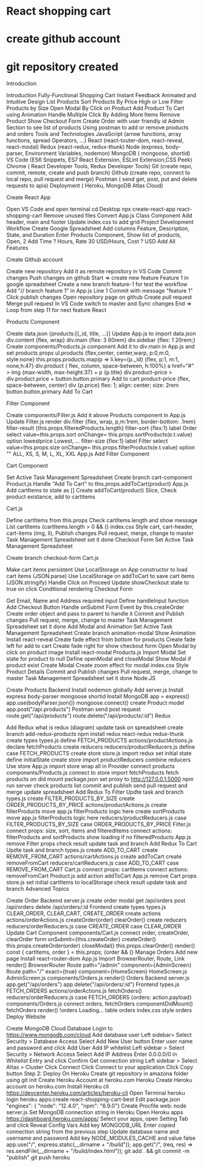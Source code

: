# React shopping cart

# create github account 
# git repository created

Introduction

Introduction
Fully-Functional Shopping Cart
Instant Feedback
Animated and Intuitive Design
List Products
Sort Products By Price High or Low
Filter Products by Size
Open Modal By Click on Product
Add Product To Cart using Animation
Handle Multiple Click By Adding More Items
Remove Product
Show Checkout Form
Create Order with user friendly id
Admin Section to see list of products
Using postman to add or remove products and orders
Tools and Technologies
JavaScript (arrow functions, array functions, spread Operators, ...)
React (react-touter-dom, react-reveal, react-modal)
Redux (react-redux, redux-thunk)
Node (express, body-parser, Environment Variables, nodemon)
MongoDB ( mongoose, shortid)
VS Code (ES6 Snippets, ES7 React Extension, ESLint Extension,CSS Peek)
Chrome ( React Developer Tools, Redux Developer Tools)
Git (create repo, commit, remote, create and push branch)
Github (create repo, connect to local repo, pull request and merge)
Postman ( send get, post, put and delete requests to apis)
Deployment ( Heroku, MongoDB Atlas Cloud)



Create React App

Open VS Code and open terminal
cd Desktop
npx create-react-app react-shopping-cart
Remove unused files
Convert App.js Class Component
Add header, main and footer
Update index.css to add grid
Project Development Workflow
Create Google Spreadsheet
Add columns Feature, Description, State, and Duration
Enter Products Component, Show list of products, Open, 2
Add Time ? Hours, Rate 30 USD/Hours, Cost ? USD
Add All Features

Create Github account

Create new repository
Add it as remote repository in VS Code
Commit changes
Push changes on github
Start => create new feature Feature 1 in google spreadsheet
Create a new branch feature-1 for test the workflow
Add "// branch feature 1" in App.js Line 1
Commit with message "feature 1"
Click publish changes
Open repository page on github
Create pull request
Merge pull request
In VS Code switch to master and Sync changes
End => Loop from step 11 for next feature
React

Products Component

Create data.json {products:[{_id, title, ...}]
Update App.js to import data.json
div.content {flex, wrap}
div.main {flex: 3 60rem}
div.sidebar {flex: 1 20rem;}
Create components/Products.js component
Add it to div.main in App.js and set products props
ul.products {flex,center, center,warp, p:0,m:0, style:none}
this.props.products.map(p => li.key={p._id} {flex, p:1, m:1, none,h:47}
div.product { flex, column, space-between, h:100%}
a href="#" > img {max-width, max-height:37} + p {p.title}
div.product-price > div.product.price + button.button.primary Add to cart
product-price {flex, space-between, center}
div {p.price} flex: 1; align: center; size: 2rem
button.button.primary Add To Cart

Filter Component

Create components/Filter.js
Add it above Products component in App.js
Update Filter.js render
div.filter {flex, wrap, p,m:1rem, border-bottom: .1rem}
filter-result {this.props.filteredProducts.length}
filter-sort {flex:1}
label Order select value=this.props.sort
onChange= this.props.sortProducts(e.t.value)
option lowestprice Lowest, ...
filter-size {flex:1}
label Filter select value=this.props.size
onChange= this.props.filterProducts(e.t.value)
option "" ALL, XS, S, M, L, XL, XXL
App.js
Add Filter Component

Cart Component

Set Active Task Management Spreadsheet
Create branch cart-component
Product.js
Handle "Add To Cart" to this.props.addToCart(product)
App.js
Add cartItems to state as []
Create addToCart(product)
Slice, Check product existance, add to cartitems

Cart.js

Define cartItems from this.props
Check cartItems.length and show message
List cartItems {cartItems.length > 0 && (}
index.css
Style cart, cart-header, cart-items (img, li),
Publish changes
Pull request, merge, change to master
Task Management Spreadsheet set it done
Checkout Form
Set Active Task Management Spreadsheet

Create branch checkout-form
Cart.js

Make cart items persistent
Use LocalStorage on App constructor to load cart items (JSON.parse)
Use LocalStorage on addToCart to save cart items (JSON.stringify)
Handle Click on Proceed
Update showCheckout state to true on click
Conditional rendering Checkout Form

Get Email, Name and Address required input
Define handleInput function
Add Checkout Button
Handle onSubmit Form Event by this.createOrder
Create order object and pass to parent to handle it
Commit and Publish changes
Pull request, merge, change to master
Task Management Spreadsheet set it done
Add Modal and Animation
Set Active Task Management Spreadsheet
Create branch animation-modal
Show Animation
Install react-reveal
Create fade effect from bottom for products
Create fade left for add to cart
Create fade right for show checkout form
Open Modal by click on product image
Install react-modal
Products.js
Import Modal
Set state for product to null
Define openModal and closeModal
Show Modal if product exist
Create Modal
Create zoom effect for modal
index.css
Style Product Details
Commit and Publish changes
Pull request, merge, change to master
Task Management Spreadsheet set it done
Node.JS

Create Products Backend
Install nodemon globally
Add server.js
Install express body-parser mongoose shortid
Install MongoDB
app = express()
app.use(bodyParser.json())
mongoose.connect()
create Product model
app.post("/api.products")
Postman send post request
route.get("/api/products")
route.delete("/api/products/:id")
Redux

Add Redux
what is redux (diagram)
update task on spreadsheet
create branch add-redux-products
npm install redux react-redux redux-thunk
create types
types.js
define FETCH_PRODUCTS
actions/productActions.js
declare fetchProducts
create reducers
reducers/productReducers.js
define case FETCH_PRODUCTS
create store
store.js
import redux
set initial state
define initialState
create store
import productReducers
combine reducers
Use store
App.js
import store
wrap all in Provider
connect products
components/Products.js
connect to store
import fetchProducts
fetch products on did mount
package.json
set proxy to http://127.0.0.1:5000
npm run server
check products list
commit and publish
send pull request and merge
update spreadsheet
Add Redux To Filter
Updte task and branch
types.js
create FILTER_PRODUCTS_BY_SIZE
create ORDER_PRODUCTS_BY_PRICE
actions/productActions.js
create filterProducts
move app.js filterProducts logic here
create sortProducts
move app.js filterProducts logic here
reducers/productReducers.js
case FILTER_PRODUCTS_BY_SIZE
case ORDER_PRODUCTS_BY_PRICE
Filter.js
connect props: size, sort, items and filteredItems
connect actions: filterProducts and sortProducts
show loading if no filteredProducts
App.js
remove Filter props
check result
update task and branch
Add Redux To Cart
Updte task and branch
types.js
create ADD_TO_CART
create REMOVE_FROM_CART
actions/cartActions.js
create addToCart
create removeFromCart
reducers/cartReducers.js
case ADD_TO_CART
case REMOVE_FROM_CART
Cart.js
connect props: cartItems
connect actions: removeFromCart
Product.js
add action addToCart
App.js
remove Cart props
store.js
set initial cartItems to localStorage
check result
update task and branch
Advanced Topics

Create Order
Backend
server.js
create order modal
get /api/orders
post /api/orders
delete /api/orders/:id
Frontend
create types
types.js
CLEAR_ORDER, CLEAR_CART, CREATE_ORDER
create actions
actions/orderActions.js
createOrder(order)
clearOrder()
create reducers
reducers/orderReducers.js
case CREATE_ORDER
case CLEAR_ORDER
Update Cart Component
components/Cart.js
connect order, createOrder, clearOrder
form onSubmit={this.createOrder}
createOrder() this.props.createOrder(order)
closeModal() this.props.clearOrder()
render()
const { cartItems, order } = this.props;
{order && (}
Manage Orders
Add new page
Install react-router-dom
App.js
Import BrowserRouter, Route, Link
render()
BrowserRouter
Route path="/admin" component={AdminScreen}
Route path="/" exact={true} component={HomeScreen}
HomeScreen.js
AdminScreen.js
components/Orders.js
render()
Orders
Backend
server.js
app.get("/api/orders")
app.delete("/api/orders/:id")
Frontend
types.js
FETCH_ORDERS
actions/orderActions.js
fetchOrders()
reducers/orderReducers.js
case FETCH_ORDERS {orders: action.payload}
components/Orders.js
connect orders, fetchOrders
componentDidMount() fetchOrders
render()
!orders
Loading...
table orders
index.css
style orders
Deploy Website

Create MongoDB Cloud Database
Login to https://www.mongodb.com/cloud
Add database user
Left sidebar> Select Security > Database Access
Select Add New User button
Enter user name and password and click Add User
Add IP whitelist
Left sidebar > Select Security > Network Access
Select Add IP Address
Enter 0.0.0.0/0 in Whitelist Entry and click Confirm
Get connection string
Left sidebar > Select Altas > Cluster
Click Connect
Click Connect to your application
Click Copy button
Step 2: Deploy On Heroku
Create git repository in amazona folder using git init
Create Heroku Account at heroku.com
Heroku
Create Heroku account on heroku.com
Install Heroku cli https://devcenter.heroku.com/articles/heroku-cli
Open Terminal
heroku login
heroku apps:create react-shopping-cart-best
Edit package.json
"engines": { "node": "12.4.0", "npm": "6.9.0"}
Create Procfile
web: node server.js
Set MongoDB connection string in Heroku
Open Heroku apps https://dashboard.heroku.com/apps/
Select your apps, open Setting Tab and click Reveal Config Vars
Add key MONGODB_URL
Enter copied connection string from the previous step
Update database name and username and password
Add key NODE_MODULES_CACHE and value false
app.use("/", express.static(__dirname + "/build"));
app.get("/", (req, res) => res.sendFile(__dirname + "/build/index.html"));
git add . && git commit -m "publish"
git push heroku
